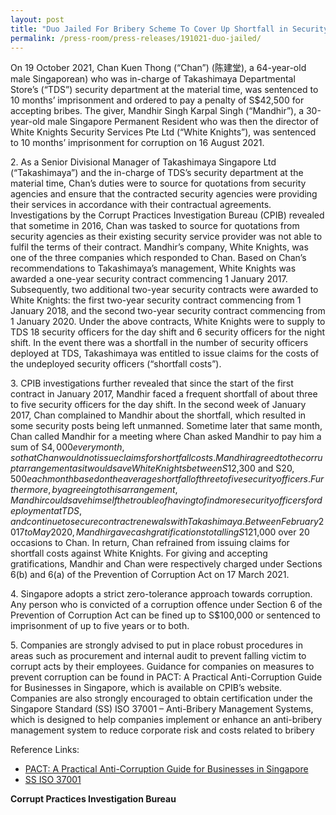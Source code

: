 ```yaml
---
layout: post
title: "Duo Jailed For Bribery Scheme To Cover Up Shortfall in Security Officers Deployed At Takashimaya Departmental Store"
permalink: /press-room/press-releases/191021-duo-jailed/
---
```

On 19 October 2021, Chan Kuen Thong (“Chan”) (陈建堂), a 64-year-old male Singaporean) who was in-charge of Takashimaya Departmental Store’s (“TDS”) security department at the material time, was sentenced to 10 months’ imprisonment and ordered to pay a penalty of S$42,500 for accepting bribes. The giver, Mandhir Singh Karpal Singh (“Mandhir”), a 30-year-old male Singapore Permanent Resident who was then the director of White Knights Security Services Pte Ltd (“White Knights”), was sentenced to 10 months’ imprisonment for corruption on 16 August 2021. 

2\. As a Senior Divisional Manager of Takashimaya Singapore Ltd (“Takashimaya”) and the in-charge of TDS’s security department at the material time, Chan’s duties were to source for quotations from security agencies and ensure that the contracted security agencies were providing their services in accordance with their contractual agreements. Investigations by the Corrupt Practices Investigation Bureau (CPIB) revealed that sometime in 2016, Chan was tasked to source for quotations from security agencies as their existing security service provider was not able to fulfil the terms of their contract. Mandhir’s company, White Knights, was one of the three companies which responded to Chan. Based on Chan’s recommendations to Takashimaya’s management, White Knights was awarded a one-year security contract commencing 1 January 2017. Subsequently, two additional two-year security contracts were awarded to White Knights: the first two-year security contract commencing from 1 January 2018, and the second two-year security contract commencing from 1 January 2020. Under the above contracts, White Knights were to supply to TDS 18 security officers for the day shift and 6 security officers for the night shift. In the event there was a shortfall in the number of security officers deployed at TDS, Takashimaya was entitled to issue claims for the costs of the undeployed security officers (“shortfall costs”). 

3\. CPIB investigations further revealed that since the start of the first contract in January 2017, Mandhir faced a frequent shortfall of about three to five security officers for the day shift. In the second week of January 2017, Chan complained to Mandhir about the shortfall, which resulted in some security posts being left unmanned. Sometime later that same month, Chan called Mandhir for a meeting where Chan asked Mandhir to pay him a sum of S$4,000 every month, so that Chan would not issue claims for shortfall costs. Mandhir agreed to the corrupt arrangement as it would save White Knights between S$12,300 and S$20,500 each month based on the average shortfall of three to five security officers. Furthermore, by agreeing to this arrangement, Mandhir could save himself the trouble of having to find more security officers for deployment at TDS, and continue to secure contract renewals with Takashimaya. Between February 2017 to May 2020, Mandhir gave cash gratifications totalling S$121,000 over 20 occasions to Chan. In return, Chan refrained from issuing claims for shortfall costs against White Knights. For giving and accepting gratifications, Mandhir and Chan were respectively charged under Sections 6(b) and 6(a) of the Prevention of Corruption Act on 17 March 2021. 

4\. Singapore adopts a strict zero-tolerance approach towards corruption. Any person who is convicted of a corruption offence under Section 6 of the Prevention of Corruption Act can be fined up to S$100,000 or sentenced to imprisonment of up to five years or to both.

5\. Companies are strongly advised to put in place robust procedures in areas such as procurement and internal audit to prevent falling victim to corrupt acts by their employees. Guidance for companies on measures to prevent corruption can be found in PACT: A Practical Anti-Corruption Guide for Businesses in Singapore, which is available on CPIB’s website. Companies are also strongly encouraged to obtain certification under the Singapore Standard (SS) ISO 37001 – Anti-Bribery Management Systems, which is designed to help companies implement or enhance an anti-bribery management system to reduce corporate risk and costs related to bribery

Reference Links:
* [PACT: A Practical Anti-Corruption Guide for Businesses in Singapore](/research-room/publications/anti-corruption-guide-for-businesses/)<br>
* [SS ISO 37001](/research-room/publications/ss-iso-37001/)


**Corrupt Practices Investigation Bureau**
